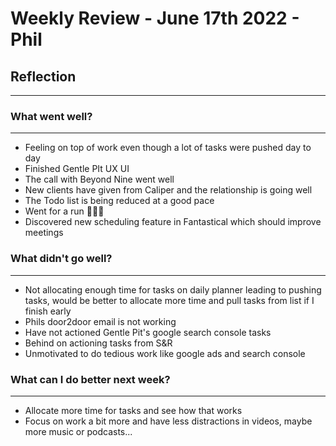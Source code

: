 
# Weekly Review - June 17th 2022 - Phil

## Reflection
---

### What went well?
---
-   Feeling on top of work even though a lot of tasks were pushed day to day
-   Finished Gentle PIt UX UI
-   The call with Beyond Nine went well
-   New clients have given from Caliper and the relationship is going well
-   The Todo list is being reduced at a good pace
-   Went for a run 🏃🏻‍♂️
-   Discovered new scheduling feature in Fantastical which should improve meetings


### What didn't go well?
---
-   Not allocating enough time for tasks on daily planner leading to pushing tasks, would be better to allocate more time and pull tasks from list if I finish early
-   Phils door2door email is not working
-   Have not actioned Gentle Pit's google search console tasks
-   Behind on actioning tasks from S&R
-   Unmotivated to do tedious work like google ads and search console


### What can I do better next week?
---
-   Allocate more time for tasks and see how that works
-   Focus on work a bit more and have less distractions in videos, maybe more music or podcasts...
